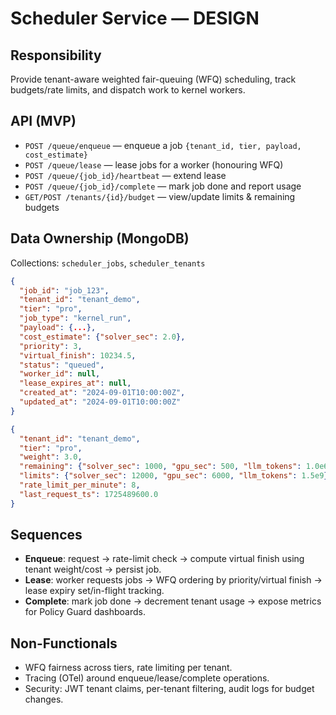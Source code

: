 # Scheduler Service — DESIGN

## Responsibility
Provide tenant-aware weighted fair-queuing (WFQ) scheduling, track budgets/rate limits, and dispatch work to kernel workers.

## API (MVP)
- `POST /queue/enqueue` — enqueue a job `{tenant_id, tier, payload, cost_estimate}`
- `POST /queue/lease` — lease jobs for a worker (honouring WFQ)
- `POST /queue/{job_id}/heartbeat` — extend lease
- `POST /queue/{job_id}/complete` — mark job done and report usage
- `GET/POST /tenants/{id}/budget` — view/update limits & remaining budgets

## Data Ownership (MongoDB)
Collections: `scheduler_jobs`, `scheduler_tenants`

```json
{
  "job_id": "job_123",
  "tenant_id": "tenant_demo",
  "tier": "pro",
  "job_type": "kernel_run",
  "payload": {...},
  "cost_estimate": {"solver_sec": 2.0},
  "priority": 3,
  "virtual_finish": 10234.5,
  "status": "queued",
  "worker_id": null,
  "lease_expires_at": null,
  "created_at": "2024-09-01T10:00:00Z",
  "updated_at": "2024-09-01T10:00:00Z"
}
```

```json
{
  "tenant_id": "tenant_demo",
  "tier": "pro",
  "weight": 3.0,
  "remaining": {"solver_sec": 1000, "gpu_sec": 500, "llm_tokens": 1.0e6},
  "limits": {"solver_sec": 12000, "gpu_sec": 6000, "llm_tokens": 1.5e9},
  "rate_limit_per_minute": 8,
  "last_request_ts": 1725489600.0
}
```

## Sequences
- **Enqueue**: request → rate-limit check → compute virtual finish using tenant weight/cost → persist job.
- **Lease**: worker requests jobs → WFQ ordering by priority/virtual finish → lease expiry set/in-flight tracking.
- **Complete**: mark job done → decrement tenant usage → expose metrics for Policy Guard dashboards.

## Non-Functionals
- WFQ fairness across tiers, rate limiting per tenant.
- Tracing (OTel) around enqueue/lease/complete operations.
- Security: JWT tenant claims, per-tenant filtering, audit logs for budget changes.
